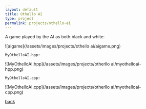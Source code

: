 ```yaml
---
layout: default
title: Othello AI
type: project
permalink: projects/othello-ai
---
```



A game played by the AI as both black and white:

![aigame](/assets/images/projects/othello ai/aigame.png)


`MyOthelloAI.hpp:`

![MyOthelloAI.hpp](/assets/images/projects/otherllo ai/myothelloai-hpp.png)


`MyOthelloAI.cpp:`

![MyOthelloAI.cpp](/assets/images/projects/otherllo ai/myothelloai-cpp.png)



[back](./)